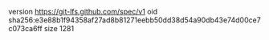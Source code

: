 version https://git-lfs.github.com/spec/v1
oid sha256:e3e88b1f94358af27ad8b81271eebb50dd38d54a90db43e74d00ce7c073ca6ff
size 1281
